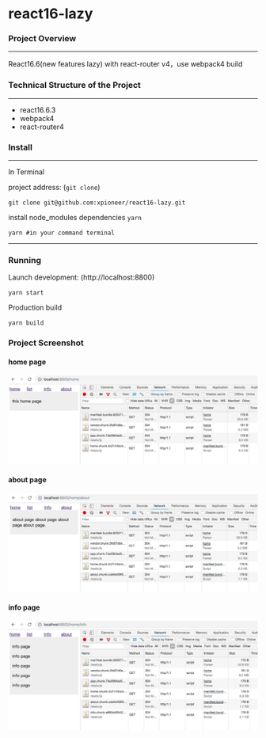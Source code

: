 # react16-lazy

### Project Overview
***
React16.6(new features lazy) with react-router v4，use webpack4 build

### Technical Structure of the Project

***
* react16.6.3
* webpack4
* react-router4

### Install
***
In Terminal

project address: (`git clone`)

```
git clone git@github.com:xpioneer/react16-lazy.git
```

install node_modules dependencies `yarn`

```
yarn #in your command terminal
```
***


### Running

Launch development: (http://localhost:8800)

```
yarn start
```

Production build

```
yarn build
```

### Project Screenshot

#### home page

![Image text](https://github.com/xpioneer/react16-lazy/blob/master/pictures/home.jpg)

#### about page

![Image text](https://github.com/xpioneer/react16-lazy/blob/master/pictures/about.jpg)

#### info page

![Image text](https://github.com/xpioneer/react16-lazy/blob/master/pictures/info.jpg)
